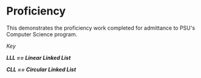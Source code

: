 # Proficiency
This demonstrates the proficiency work completed for admittance to PSU's Computer Science program.

*Key*

***LLL == Linear Linked List***

***CLL == Circular Linked List***